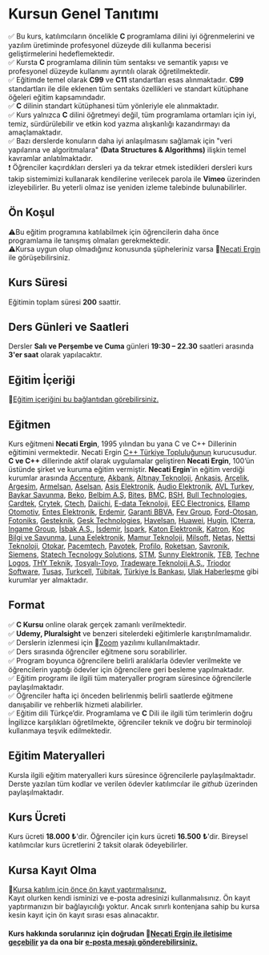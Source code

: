 # Kursun Genel Tanıtımı

✅ Bu kurs, katılımcıların öncelikle __C__ programlama dilini iyi öğrenmelerini ve yazılım üretiminde profesyonel düzeyde dili kullanma becerisi geliştirmelerini hedeflemektedir.<br>
✅ Kursta __C__ programlama dilinin tüm sentaksı ve semantik yapısı ve profesyonel düzeyde kullanımı ayrıntılı olarak öğretilmektedir.<br>
✅ Eğitimde temel olarak __C99__ ve __C11__ standartları esas alınmaktadır. __C99__ standartları ile dile eklenen tüm sentaks özellikleri ve standart kütüphane öğeleri eğitim kapsamındadır.<br>
✅ __C__ dilinin standart kütüphanesi tüm yönleriyle ele alınmaktadır.<br>
✅ Kurs yalnızca __C__ dilini öğretmeyi değil, tüm programlama ortamları için iyi, temiz, sürdürülebilir ve etkin kod yazma alışkanlığı kazandırmayı da amaçlamaktadır.<br>
✅ Bazı derslerde konuların daha iyi anlaşılmasını sağlamak için "veri yapılarına ve algoritmalara" __(Data Structures & Algorithms)__ ilişkin temel kavramlar anlatılmaktadır.<br>
❗ Öğrenciler kaçırdıkları dersleri ya da tekrar etmek istedikleri dersleri kurs takip sistemimizi kullanarak kendilerine verilecek parola  ile __Vimeo__ üzerinden izleyebilirler. Bu yeterli olmaz ise yeniden izleme talebinde bulunabilirler.

## Ön Koşul
&#9888;Bu eğitim programına katılabilmek için öğrencilerin daha önce programlama ile tanışmış olmaları gerekmektedir. <br>
&#9888;Kursa uygun olup olmadığınız konusunda şüpheleriniz varsa  &#128279;[Necati Ergin](https://www.linkedin.com/in/necati-ergin-045768176/) ile görüşebilirsiniz.

## Kurs Süresi
Eğitimin toplam süresi __200__ saattir. 

## Ders Günleri ve Saatleri
Dersler __Salı ve Perşembe ve Cuma__ günleri  __19:30 – 22.30__ saatleri arasında __3'er saat__ olarak yapılacaktır.

## Eğitim İçeriği
&#128279;[Eğitim içeriğini bu bağlantıdan görebilirsiniz.](https://github.com/necatiergin/kurs_programlari/blob/main/c_programlama_dili.md)

## Eğitmen
Kurs eğitmeni __Necati Ergin__, 1995 yılından bu yana C ve C++ Dillerinin eğitimini vermektedir. Necati Ergin [C++ Türkiye Topluluğunun](https://t.me/trcpp) kurucusudur. __C ve C++__ dillerinde aktif olarak uygulamalar geliştiren __Necati Ergin__, 100’ün üstünde şirket ve kuruma eğitim vermiştir. 
__Necati Ergin__'in eğitim verdiği kurumlar arasında 
[Accenture](https://www.accenture.com/us-en),
[Akbank](https://www.akbank.com/tr-tr/sayfalar/default.aspx), 
[Altınay Teknoloji](http://www.altinay.com/savunma-teknolojileri/),
[Ankasis](http://www.ankasis.com/),
[Arçelik](https://www.arcelik.com.tr/), 
[Argesim](https://www.argesim.com.tr/),
[Armelsan](https://www.armelsan.com/),
[Aselsan](https://www.aselsan.com.tr/tr-tr/Sayfalar/default.aspx), 
[Asis Elektronik](https://asiselektronik.com.tr/),
[Audio Elektronik](https://www.audio.com.tr/), 
[AVL Turkey](https://www.avl.com/-/avl-turkey), 
[Baykar Savunma](https://www.baykarsavunma.com/),
[Beko](https://www.beko.com.tr/), 
[Belbim A.Ş](https://www.ibb.istanbul/CorporateUnit/Detail/156), 
[Bites](https://www.bites.com.tr/),
[BMC](https://www.bmc.com.tr/),
[BSH](https://www.bsh-group.com/tr/), 
[Bull Technologies](https://www.linkedin.com/company/bull-technologies/),
[Cardtek](https://www.paycore.com/), 
[Crytek](https://www.crytek.com/), 
[Ctech](https://ctech.com.tr/tr),
[Daiichi](https://www.daiichi.com/tr/ana-sayfa/),
[E-data Teknoloji](https://e-data.com.tr/),
[EEC Electronics](https://eecelectronics.com.tr/),
[Ellamp Otomotiv](https://www.ellamp.it/en/),
[Entes Elektronik](http://entes.com/tr/), 
[Erdemir](https://www.erdemir.com.tr/), 
[Garanti BBVA](https://www.garantibbva.com.tr/tr), 
[Fev Group](https://www.fev.com/en/turkiye.html),
[Ford-Otosan](https://www.fordotosan.com.tr/tr),
[Fotoniks](https://www.fotoniks.com.tr/),
[Gesteknik](http://gesteknik.com/),
[Gesk Technologies](https://gesk.com.tr/),
[Havelsan](https://www.havelsan.com.tr/), 
[Huawei](https://www.huawei.com/tr/), 
[Hugin](http://hugin.com.tr/tr/home), 
[ICterra](https://www.icterra.com/tr/),
[Ingame Group](https://www.ingamegroup.com/),
[İsbak A.Ş.](https://www.ibb.istanbul/CorporateUnit/Detail/164), 
[İsdemir](https://www.isdemir.com.tr/), 
[İspark](https://ispark.istanbul/), 
[Katon Elektronik](http://www.katonelektronik.com/),
[Katron](http://katron.com.tr/), 
[Koç Bilgi ve Savunma](https://www.kocsavunma.com.tr/), 
[Luna Eelektronik](https://lunatr.com/),
[Mamur Teknoloji](http://www.mamurtech.com/), 
[Milsoft](https://www.milsoft.com.tr/),
[Netaş](http://www.netas.com.tr/ana-sayfa/), 
[Nettsi Teknoloji](https://www.nettsi.com/),
[Otokar](https://www.otokar.com.tr/),
[Pacemtech](https://www.pacemtech.com/),
[Pavotek](https://pavotek.com.tr/), 
[Profilo](https://www.profilo.com/), 
[Roketsan](http://www.roketsan.com.tr/), 
[Savronik](http://www.savronik.com.tr/tr/anasayfa/),
[Siemens](https://www.siemens-home.bsh-group.com/tr/), 
[Statech Tecnology Solutions](http://www.statechsolutions.com/),
[STM](https://www.stm.com.tr/tr), 
[Sunny Elektronik](https://www.sunny.com.tr/), 
[TEB](https://www.teb.com.tr/), 
[Techne Logos](https://www.tekhnelogos.com/),
[THY Teknik](https://turkishtechnic.com/Home/TR), 
[Tosyalı-Toyo](https://www.tosyaliholding.com.tr/),
[Tradeware Teknoloji A.Ş.](https://www.tradewaretech.com/who-we-are/),
[Triodor Software](http://triodorarge.com/), 
[Tusaş](https://www.tusas.com/),
[Turkcell](https://www.turkcell.com.tr/), 
[Tübitak](https://www.tubitak.gov.tr/), 
[Türkiye İs Bankası](https://www.isbank.com.tr), 
[Ulak Haberleşme](https://www.ulakhaberlesme.com.tr/index.php/tr/) gibi kurumlar yer almaktadır.

## Format
✅ __C Kursu__ online olarak gerçek zamanlı verilmektedir. <br>
✅ __Udemy, Pluralsight__ ve benzeri sitelerdeki eğitimlerle karıştırılmamalıdır. <br>
✅ Derslerin izlenmesi için &#128279;[Zoom](https://zoom.us/) yazılımı kullanılmaktadır. <br>
✅ Ders sırasında öğrenciler eğitmene soru sorabilirler.<br>
✅ Program boyunca öğrencilere belirli aralıklarla ödevler verilmekte ve öğrencilerin yaptığı ödevler için öğrencilere geri besleme yapılmaktadır.<br>
✅ Eğitim programı ile ilgili tüm materyaller program süresince öğrencilerle paylaşılmaktadır.<br>
✅ Öğrenciler hafta içi önceden belirlenmiş belirli saatlerde eğitmene danışabilir ve rehberlik hizmeti alabilirler.<br>
✅ Eğitim dili Türkçe’dir. Programlama ve __C__ Dili ile ilgili tüm terimlerin doğru İngilizce karşılıkları öğretilmekte, öğrenciler teknik ve doğru bir terminoloji kullanmaya teşvik edilmektedir.<br>


## Eğitim Materyalleri
Kursla ilgili eğitim materyalleri kurs süresince öğrencilerle paylaşılmaktadır. Derste yazılan tüm kodlar ve verilen ödevler katılımcılar ile _github_ üzerinden paylaşılmaktadır.

## Kurs Ücreti
Kurs ücreti __18.000__ **₺**'dir. Öğrenciler için kurs ücreti __16.500__ **₺**'dir. Bireysel katılımcılar kurs ücretlerini 2 taksit olarak ödeyebilirler.

## Kursa Kayıt Olma
&#128279;[Kursa katılım için önce ön kayıt yaptırmalısınız.](https://us02web.zoom.us/meeting/register/tZIlf-morDsjE9KH47G8GNowpxvLYVMXcZBZ)  
Kayıt olurken kendi isminizi ve e-posta adresinizi kullanmalısınız. Ön kayıt yaptırmanızın bir bağlayıcılığı yoktur. Ancak sınırlı kontenjana sahip bu kursa kesin kayıt için ön kayıt sırası esas alınacaktır.

#### Kurs hakkında sorularınız için doğrudan &#128279;[__Necati Ergin__ ile iletişime geçebilir](https://www.linkedin.com/in/necati-ergin-045768176/) ya da ona bir [e-posta mesajı gönderebilirsiniz.](mailto:necatiergin2019@gmail.com)
